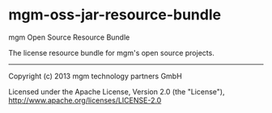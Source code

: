 mgm-oss-jar-resource-bundle
===========================

mgm Open Source Resource Bundle

The license resource bundle for mgm's open source projects.

---

Copyright (c) 2013 mgm technology partners GmbH

Licensed under the Apache License, Version 2.0 (the "License"),
http://www.apache.org/licenses/LICENSE-2.0
